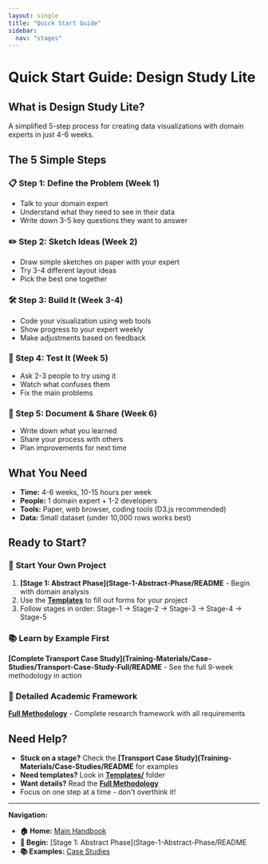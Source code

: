 ```yaml
---
layout: single
title: "Quick Start Guide"
sidebar:
  nav: "stages"
---
```


# Quick Start Guide: Design Study Lite

## What is Design Study Lite?
A simplified 5-step process for creating data visualizations with domain experts in just 4-6 weeks.

## The 5 Simple Steps

### 📋 Step 1: Define the Problem (Week 1)
- Talk to your domain expert
- Understand what they need to see in their data
- Write down 3-5 key questions they want to answer

### ✏️ Step 2: Sketch Ideas (Week 2)  
- Draw simple sketches on paper with your expert
- Try 3-4 different layout ideas
- Pick the best one together

### 🛠️ Step 3: Build It (Week 3-4)
- Code your visualization using web tools
- Show progress to your expert weekly
- Make adjustments based on feedback

### 🧪 Step 4: Test It (Week 5)
- Ask 2-3 people to try using it
- Watch what confuses them
- Fix the main problems

### 📝 Step 5: Document & Share (Week 6)
- Write down what you learned
- Share your process with others
- Plan improvements for next time

## What You Need
- **Time:** 4-6 weeks, 10-15 hours per week
- **People:** 1 domain expert + 1-2 developers
- **Tools:** Paper, web browser, coding tools (D3.js recommended)
- **Data:** Small dataset (under 10,000 rows works best)

## Ready to Start?

### 🎯 **Start Your Own Project**
1. **[Stage 1: Abstract Phase](Stage-1-Abstract-Phase/README** - Begin with domain analysis
2. Use the **[Templates](Templates/)** to fill out forms for your project
3. Follow stages in order: Stage-1 → Stage-2 → Stage-3 → Stage-4 → Stage-5

### 📚 **Learn by Example First**
**[Complete Transport Case Study](Training-Materials/Case-Studies/Transport-Case-Study-Full/README** - See the full 9-week methodology in action

### 📖 **Detailed Academic Framework**
**[Full Methodology]()** - Complete research framework with all requirements

## Need Help?
- **Stuck on a stage?** Check the **[Transport Case Study](Training-Materials/Case-Studies/README** for examples
- **Need templates?** Look in **[Templates/](Templates/)** folder  
- **Want details?** Read the **[Full Methodology]()**
- Focus on one step at a time - don't overthink it!

---

**Navigation:**
- **🏠 Home:** [Main Handbook]()
- **🎯 Begin:** [Stage 1: Abstract Phase](Stage-1-Abstract-Phase/README  
- **📚 Examples:** [Case Studies](Training-Materials/Case-Studies/README)
